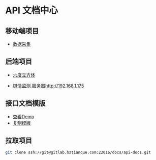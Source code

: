 # API 文档中心

## 移动端项目

- [数据采集](http://gitlab.hztianque.com/docs/api-docs/tree/master/%E6%95%B0%E6%8D%AE%E9%87%87%E9%9B%86)

## 后端项目

- [六度立方体](http://gitlab.hztianque.com/docs/api-docs/tree/master/%E7%AB%8B%E6%96%B9%E4%BD%93)

- [舆情监测 服务器http://192.168.1.175](http://gitlab.hztianque.com/docs/api-docs/tree/master/%E8%88%86%E6%83%85%E7%9B%91%E6%B5%8B)



## 接口文档模版

- [查看Demo](http://gitlab.hztianque.com/docs/api-docs/blob/master/%E6%95%B0%E6%8D%AE%E9%87%87%E9%9B%86/example.md)
- [复制模版](http://gitlab.hztianque.com/docs/api-docs/raw/master/%E6%95%B0%E6%8D%AE%E9%87%87%E9%9B%86/example.md)

## 拉取项目

```bash
git clone ssh://git@gitlab.hztianque.com:22016/docs/api-docs.git
```